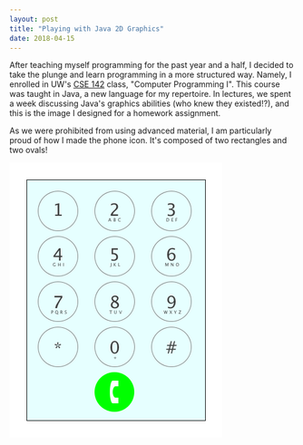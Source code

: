 ```yaml
---
layout: post
title: "Playing with Java 2D Graphics"
date: 2018-04-15
---
```

After teaching myself programming for the past year and a half, I decided to take the plunge and learn programming in a
more structured way. Namely, I enrolled in UW's [CSE 142](https://courses.cs.washington.edu/courses/cse142/18sp/) class,
"Computer Programming I". This course was taught in Java, a new language for my repertoire. In lectures, we spent a week
discussing Java's graphics abilities (who knew they existed!?), and this is the image I designed for a homework assignment.

As we were prohibited from using advanced material, I am particularly proud of how I made the phone icon. It's composed
of two rectangles and two ovals!

<img class="post" src="https://github.com/kairstenfay/kairstenfay.github.io/blob/master/_posts/images/dial_pad.png?raw=true"/>
